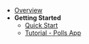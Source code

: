 - [Overview](/baileys/)
- **Getting Started**
  - [Quick Start](/baileys/quickstart.md)
  - [Tutorial - Polls App](/baileys/tutorial.md)